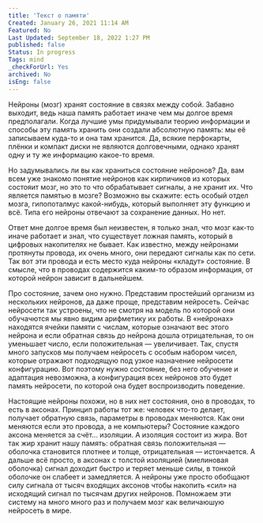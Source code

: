 ```yaml
---
title: 'Текст о памяти'
Created: January 26, 2021 11:14 AM
Featured: No
Last Updated: September 18, 2022 1:27 PM
published: false
Status: In progress
Tags: mind
_checkForUrl: Yes
archived: No
isEng: false
---
```


Нейроны (мозг) хранят состояние в связях между собой. Забавно выходит, ведь наша память работает иначе чем мы долгое время предполагали. Когда лучшие умы придумывали теорию информации и способы эту память хранить они создали абсолютную память: мы её записываем куда-то и она там хранится. Да, всякие перфокарты, плёнки и компакт диски не являются долговечными, однако хранят одну и ту же информацию какое-то время.

Но задумывались ли вы как храниться состояние нейронов? Да, вам всем уже знакомо понятие нейронов как кирпичиков из которых состояит мозг, но это то что обрабатывает сигналы, а не хранит их. Что является памятью в мозге? Возможно вы скажите: есть особый отдел мозга, гипопоталмус какой-нибудь, который выполняет эту функцию и всё. Типа его нейроны отвечают за сохранение данных. Но нет.

Ответ мне долгое время был неизвестен, я только знал, что мозг как-то иначе работает и знал, что существует ложная память, который в цифровых накопителях не бывает. Как известно, между нейронами протянуты провода, их очень много, они передают сигналы как по сети. Так вот эти провода и есть место куда нейроны «кладут» состояние. В смысле, что в проводах содержится каким-то образом информация, от которой нейрон зависит в дальнейшем.

Про состояние, зачем оно нужно. Представим простейший организм из нескольких нейронов, да даже проще, представим нейросеть. Сейчас нейросети так устроены, что не смотря на модель по которой они обучачются мы явно видим арифметику их работы. В «нейронах» находятся ячейки памяти с числам, которые означают вес этого нейрона и если обратная связь до нейрона дошла отрицательная, то он уменьшает число, если положительная — увеличивает. Так, спустя много запусков мы получаем нейросеть с особым набором чисел, которые отражают подходящую под узкое назначение нейросети конфигурацию. Вот поэтому нужно состояние, без него обучение и адаптация невозможна, а конфигурация всех нейронов это будет память нейросети, по которой она будет воспроизводить поведение.

Настоящие нейроны похожи, но в них нет состояния, оно в проводах, то есть в аксонах. Принцип работы тот же: человек что-то делает, получает обратную связь, параметры в проводах меняются. Как они меняются если это провода, а не компьютеры? Состояние каждого аксона меняется за счёт... изоляции. А изоляция состоит из жира. Вот так жир хранит нашу память: обратная связь положительная — оболочка становится плотнее и толще, отрицательная — истончается. А дальше всё просто, в аксонах с толстой изоляцией (миелиновая оболочка) сигнал доходит быстро и теряет меньше силы, в тонкой оболочке он слабеет и замедляется. А нейроны уже просто обобщают силу сигнала от тысяч входящих аксонов чтобы накопить «сил» на исходящий сигнал по тысячам других нейронов. Помножаем эти систему на много много раз и получаем мозг как величаюшую нейросеть в мире.